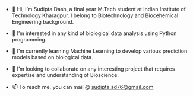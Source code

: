 - 👋 Hi, I’m Sudipta Dash, a final year M.Tech student at Indian Institute of Technology Kharagpur. 
      I belong to Biotechnology and Biocehemical Engineering background.

- 👀 I’m interested in any kind of biological data analysis using Python programming. 

- 🌱 I’m currently learning Machine Learning to develop various prediction models based on biological data. 

- 💞️ I’m looking to collaborate on any interesting project that requires expertise and understanding of Bioscience. 

- 📫 To reach me, you can mail @ sudipta.sd76@gmail.com

